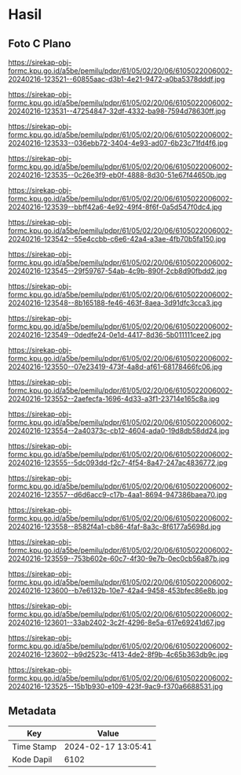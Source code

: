 # Hasil

## Foto C Plano

https://sirekap-obj-formc.kpu.go.id/a5be/pemilu/pdpr/61/05/02/20/06/6105022006002-20240216-123521--60855aac-d3b1-4e21-9472-a0ba5378dddf.jpg

https://sirekap-obj-formc.kpu.go.id/a5be/pemilu/pdpr/61/05/02/20/06/6105022006002-20240216-123531--47254847-32df-4332-ba98-7594d78630ff.jpg

https://sirekap-obj-formc.kpu.go.id/a5be/pemilu/pdpr/61/05/02/20/06/6105022006002-20240216-123533--036ebb72-3404-4e93-ad07-6b23c71fd4f6.jpg

https://sirekap-obj-formc.kpu.go.id/a5be/pemilu/pdpr/61/05/02/20/06/6105022006002-20240216-123535--0c26e3f9-eb0f-4888-8d30-51e67f44650b.jpg

https://sirekap-obj-formc.kpu.go.id/a5be/pemilu/pdpr/61/05/02/20/06/6105022006002-20240216-123539--bbff42a6-4e92-49f4-8f6f-0a5d547f0dc4.jpg

https://sirekap-obj-formc.kpu.go.id/a5be/pemilu/pdpr/61/05/02/20/06/6105022006002-20240216-123542--55e4ccbb-c6e6-42a4-a3ae-4fb70b5fa150.jpg

https://sirekap-obj-formc.kpu.go.id/a5be/pemilu/pdpr/61/05/02/20/06/6105022006002-20240216-123545--29f59767-54ab-4c9b-890f-2cb8d90fbdd2.jpg

https://sirekap-obj-formc.kpu.go.id/a5be/pemilu/pdpr/61/05/02/20/06/6105022006002-20240216-123548--8b165188-fe46-463f-8aea-3d91dfc3cca3.jpg

https://sirekap-obj-formc.kpu.go.id/a5be/pemilu/pdpr/61/05/02/20/06/6105022006002-20240216-123549--0dedfe24-0e1d-4417-8d36-5b011111cee2.jpg

https://sirekap-obj-formc.kpu.go.id/a5be/pemilu/pdpr/61/05/02/20/06/6105022006002-20240216-123550--07e23419-473f-4a8d-af61-68178466fc06.jpg

https://sirekap-obj-formc.kpu.go.id/a5be/pemilu/pdpr/61/05/02/20/06/6105022006002-20240216-123552--2aefecfa-1696-4d33-a3f1-23714e165c8a.jpg

https://sirekap-obj-formc.kpu.go.id/a5be/pemilu/pdpr/61/05/02/20/06/6105022006002-20240216-123554--2a40373c-cb12-4604-ada0-19d8db58dd24.jpg

https://sirekap-obj-formc.kpu.go.id/a5be/pemilu/pdpr/61/05/02/20/06/6105022006002-20240216-123555--5dc093dd-f2c7-4f54-8a47-247ac4836772.jpg

https://sirekap-obj-formc.kpu.go.id/a5be/pemilu/pdpr/61/05/02/20/06/6105022006002-20240216-123557--d6d6acc9-c17b-4aa1-8694-947386baea70.jpg

https://sirekap-obj-formc.kpu.go.id/a5be/pemilu/pdpr/61/05/02/20/06/6105022006002-20240216-123558--8582f4a1-cb86-4faf-8a3c-8f6177a5698d.jpg

https://sirekap-obj-formc.kpu.go.id/a5be/pemilu/pdpr/61/05/02/20/06/6105022006002-20240216-123559--753b602e-60c7-4f30-9e7b-0ec0cb56a87b.jpg

https://sirekap-obj-formc.kpu.go.id/a5be/pemilu/pdpr/61/05/02/20/06/6105022006002-20240216-123600--b7e6132b-10e7-42a4-9458-453bfec86e8b.jpg

https://sirekap-obj-formc.kpu.go.id/a5be/pemilu/pdpr/61/05/02/20/06/6105022006002-20240216-123601--33ab2402-3c2f-4296-8e5a-617e69241d67.jpg

https://sirekap-obj-formc.kpu.go.id/a5be/pemilu/pdpr/61/05/02/20/06/6105022006002-20240216-123602--b9d2523c-f413-4de2-8f9b-4c65b363db9c.jpg

https://sirekap-obj-formc.kpu.go.id/a5be/pemilu/pdpr/61/05/02/20/06/6105022006002-20240216-123525--15b1b930-e109-423f-9ac9-f370a6688531.jpg


## Metadata

| Key        | Value               |
| ---------- | ------------------- |
| Time Stamp | 2024-02-17 13:05:41 |
| Kode Dapil | 6102                |



